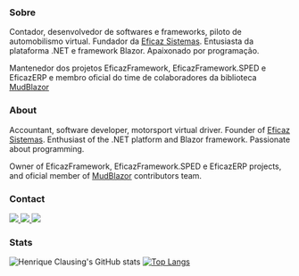 ### Sobre
Contador, desenvolvedor de softwares e frameworks, piloto de automobilismo virtual. Fundador da [Eficaz Sistemas](https://github.com/Eficaz-Sistemas). Entusiasta da plataforma .NET e framework Blazor. Apaixonado por programação.

Mantenedor dos projetos EficazFramework, EficazFramework.SPED e EficazERP e membro oficial do time de colaboradores da biblioteca [MudBlazor](https://github.com/MudBlazor/MudBlazor)

### About
Accountant, software developer, motorsport virtual driver. Founder of [Eficaz Sistemas](https://github.com/Eficaz-Sistemas). Enthusiast of the .NET platform and Blazor framework. Passionate about programming.

Owner of EficazFramework, EficazFramework.SPED e EficazERP projects, and oficial member of [MudBlazor](https://github.com/MudBlazor/MudBlazor) contributors team.

### Contact

<div style="display:block;">
  <a href="https://www.linkedin.com/in/henrique-clausing-cunha-45085944">
    <img src="https://img.shields.io/static/v1?label=contact&message=linkedin&color=blue&logo=linkedin&logoColor=white&style=flat-square" />
  </a>
  
  <a href="https://www.twitter.com/HenriqueClausi2">
   <img src="https://efshieldsio.azurewebsites.net:/twitter/follow/HenriqueClausi2?color=blue&label=twitter&logo=twitter&logoColor=white&style=flat-square" />
  </a>
 
  <a href="https://discordapp.com/users/7524">
    <img src="https://img.shields.io/static/v1?label=chat&message=discord&color=purple&logo=discord&logoColor=white&style=flat-square" />
  </a>
  
</div>

### Stats

![Henrique Clausing's GitHub stats](https://github-readme-stats.vercel.app/api?username=hclausing&show_icons=true)
[![Top Langs](https://github-readme-stats.vercel.app/api/top-langs/?username=hclausing&layout=compact)](https://github.com/anuraghazra/github-readme-stats)
